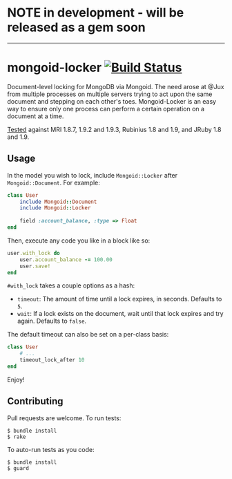 # NOTE in development - will be released as a gem soon

------------------

# mongoid-locker [![Build Status](https://secure.travis-ci.org/afeld/mongoid-locker.png)](http://travis-ci.org/afeld/mongoid-locker)

Document-level locking for MongoDB via Mongoid.  The need arose at @Jux from multiple processes on multiple servers trying to act upon the same document and stepping on each other's toes.  Mongoid-Locker is an easy way to ensure only one process can perform a certain operation on a document at a time.

[Tested](http://travis-ci.org/afeld/mongoid-locker) against MRI 1.8.7, 1.9.2 and 1.9.3, Rubinius 1.8 and 1.9, and JRuby 1.8 and 1.9.

## Usage

In the model you wish to lock, include `Mongoid::Locker` after `Mongoid::Document`.  For example:

```ruby
class User
    include Mongoid::Document
    include Mongoid::Locker
    
    field :account_balance, :type => Float
end
```

Then, execute any code you like in a block like so:

```ruby
user.with_lock do
    user.account_balance -= 100.00
    user.save!
end
```

`#with_lock` takes a couple options as a hash:

* `timeout`: The amount of time until a lock expires, in seconds.  Defaults to `5`.
* `wait`: If a lock exists on the document, wait until that lock expires and try again.  Defaults to `false`.

The default timeout can also be set on a per-class basis:

```ruby
class User
    # ...
    timeout_lock_after 10
end
```

Enjoy!

## Contributing

Pull requests are welcome.  To run tests:

    $ bundle install
    $ rake

To auto-run tests as you code:

    $ bundle install
    $ guard

